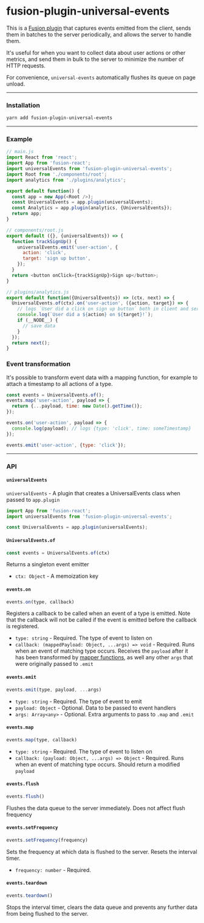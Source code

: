# fusion-plugin-universal-events

This is a [Fusion plugin](https://github.com/fusionjs/fusion-core) that captures events emitted from the client, sends them in batches to the server periodically, and allows the server to handle them.

It's useful for when you want to collect data about user actions or other metrics, and send them in bulk to the server to minimize the number of HTTP requests.

For convenience, `universal-events` automatically flushes its queue on page unload.

---

### Installation

```sh
yarn add fusion-plugin-universal-events
```

---

### Example

```js
// main.js
import React from 'react';
import App from 'fusion-react';
import universalEvents from 'fusion-plugin-universal-events';
import Root from './components/root';
import analytics from './plugins/analytics';

export default function() {
  const app = new App(<Root />);
  const UniversalEvents = app.plugin(universalEvents);
  const Analytics = app.plugin(analytics, {UniversalEvents});
  return app;
}

// components/root.js
export default ({}, {universalEvents}) => {
  function trackSignUp() {
    universalEvents.emit('user-action', {
      action: 'click',
      target: 'sign up button',
    });
  }
  return <button onClick={trackSignUp}>Sign up</button>;
}

// plugins/analytics.js
export default function({UniversalEvents}) => (ctx, next) => {
  UniversalEvents.of(ctx).on('user-action', ({action, target}) => {
    // logs `User did a click on sign up button` both in client and server
    console.log(`User did a ${action} on ${target}!`);
    if (__NODE__) {
      // save data
    }
  });
  return next();
}
```

### Event transformation

It's possible to transform event data with a mapping function, for example to attach a timestamp to all actions of a type.

```js
const events = UniversalEvents.of();
events.map('user-action', payload => {
  return {...payload, time: new Date().getTime()};
});

events.on('user-action', payload => {
  console.log(payload); // logs {type: 'click', time: someTimestamp}
});

events.emit('user-action', {type: 'click'});
```

---

### API

#### `universalEvents`

`universalEvents` - A plugin that creates a UniversalEvents class when passed to `app.plugin`

```js
import App from 'fusion-react';
import universalEvents from 'fusion-plugin-universal-events';

const UniversalEvents = app.plugin(universalEvents);
```

#### `UniversalEvents.of`

```js
const events = UniversalEvents.of(ctx)
```
Returns a singleton event emitter

- `ctx: Object` - A memoization key

#### `events.on`

```js
events.on(type, callback)
```

Registers a callback to be called when an event of a type is emitted. Note that the callback will not be called if the event is emitted before the callback is registered.

- `type: string` - Required. The type of event to listen on
- `callback: (mappedPayload: Object, ...args) => void` - Required. Runs when an event of matching type occurs. Receives the `payload` after it has been transformed by [mapper functions](#eventsmap), as well any other `args` that were originally passed to `.emit`

#### `events.emit`

```js
events.emit(type, payload, ...args)
```

- `type: string` - Required. The type of event to emit
- `payload: Object` - Optional. Data to be passed to event handlers
- `args: Array<any>` - Optional. Extra arguments to pass to `.map` and `.emit`

#### `events.map`

```js
events.map(type, callback)
```

- `type: string` - Required. The type of event to listen on
- `callback: (payload: Object, ...args) => Object` - Required. Runs when an event of matching type occurs. Should return a modified `payload`

#### `events.flush`

```js
events.flush()
```

Flushes the data queue to the server immediately. Does not affect flush frequency

#### `events.setFrequency`

```js
events.setFrequency(frequency)
```

Sets the frequency at which data is flushed to the server. Resets the interval timer.

- `frequency: number` - Required.

#### `events.teardown`

```js
events.teardown()
```

Stops the interval timer, clears the data queue and prevents any further data from being flushed to the server.
